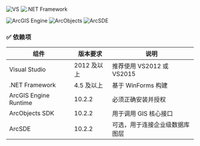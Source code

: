 <div>
  
![VS](https://img.shields.io/badge/Visual%20Studio-2012+-5C2D91?style=for-the-badge&logo=visualstudio)
![.NET Framework](https://img.shields.io/badge/.NET-Framework%204.5+-512BD4?style=for-the-badge&logo=dotnet)

</div>
<div>

![ArcGIS Engine](https://img.shields.io/badge/ArcGIS%20Engine-10.2.2-00A870?style=for-the-badge&logo=esri)
![ArcObjects](https://img.shields.io/badge/ArcObjects-10.2.2-blue?style=for-the-badge)
![ArcSDE](https://img.shields.io/badge/ArcSDE-10.2.2-orange?style=for-the-badge)

</div>
<div>
  
### ✅ 依赖项

| 组件                  | 版本要求             | 说明                         |
|-----------------------|----------------------|------------------------------|
| Visual Studio         | 2012 及以上          | 推荐使用 VS2012 或 VS2015   |
| .NET Framework        | 4.5 及以上           | 基于 WinForms 构建           |
| ArcGIS Engine Runtime | 10.2.2               | 必须正确安装并授权           |
| ArcObjects SDK        | 10.2.2               | 用于调用 GIS 核心接口        |
| ArcSDE                | 10.2.2               | 可选，用于连接企业级数据库图层 |

</div>

